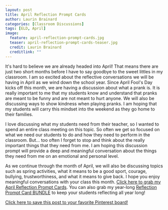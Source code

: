 ```yaml
---
layout: post
title: April Reflection Prompt Cards
author: Laurin Brainard
categories: [Classroom Discussions]
tags: [ELD, April]
image:
  feature: april-reflection-prompt-cards.jpg
  teaser: april-reflection-prompt-cards-teaser.jpg
  credit: Laurin Brainard
  creditlink: ""
---
```

It's hard to believe we are already headed into April! That means there are just two short months before I have to say goodbye to the sweet littles in my classroom. I am so excited about the reflective conversations we will be having in April as we wind down the school year. Since April Fool's Day kicks off this month, we are having a discussion about what a prank is. It is really important to me that my students know and understand that pranks are meant to be funny and are not meant to hurt anyone. We will also be discussing ways to show kindness when playing pranks. I am hoping that my students will carry this mindset into the weekend as they go home to their families. 

I love discussing what my students need from their teacher, so I wanted to spend an entire class meeting on this topic. So often we get so focused on what we need our students to do and how they need to perform in the classroom. But... too often I forget to stop and think about the really important things that they need from me. I am hoping this discussion prompt will provide a deep and meaningful conversation about the things they need from me on an emotional and personal level. 

As we continue through the month of April, we will also be discussing topics such as spring activities, what it means to be a good sport, courage, bullying, trustworthiness, and what it means to give back. I hope you enjoy meaningful conversations with your class this month. [Click here to grab my April Reflection Prompt Cards](http://bit.ly/2pRwU8Q). You can also grab my year-long [Reflection Prompt Card BUNDLE](http://bit.ly/2Fmbpmj) to keep your students reflecting all year long!

[Click here to save this post to your favorite Pinterest board!](https://pin.it/5lxva7u7wbxyxq)